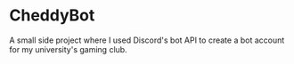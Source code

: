 # CheddyBot

A small side project where I used Discord's bot API to create a bot account for my university's gaming club.
